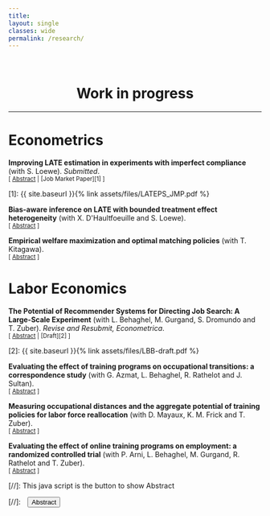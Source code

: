 ```yaml
---
title: 
layout: single
classes: wide
permalink: /research/
---
```

<br/> 

<!-- Google Tag Manager (noscript) -->
<noscript><iframe src="https://www.googletagmanager.com/ns.html?id=GTM-PNS829G"
height="0" width="0" style="display:none;visibility:hidden"></iframe></noscript>
<!-- End Google Tag Manager (noscript) -->

# <center> Work in progress </center>
- - -

# Econometrics 

**Improving LATE estimation in experiments with imperfect compliance** (with S. Loewe). *Submitted*. <br/>
<small>[ <a href="#/" onclick="visib('improve-late')">Abstract</a> | [Job Market Paper][1] ]  </small>

<div id="improve-late" style="display: none; text-align: justify; line-height: 1.2" ><small>
The evaluation of many policies of interest (e.g., educational and training programs) inevitably face incomplete treatment group take-up. Estimation of causal effects in these controlled or natural ``experiments with imperfect compliance’’ usually relies on an Instrumental Variable (IV) strategy, which often yields imprecise and thus possibly uninformative inference when compliance rates are low. We tackle this problem by proposing a Test-and-Select estimator that exploits covariate information to restrict estimation to a subpopulation with non-zero compliance. We derive the asymptotic properties of our proposed estimator under standard and weak-IV-like asymptotics, and study its finite sample properties in Monte Carlo simulations. We provide conditions under which it dominates the usual 2SLS estimator in terms of precision. Under an assumption on the degree of treatment effect heterogeneity, our estimator remains first-order unbiased with respect to the Local Average Treatment Effect (LATE) estimand, setting it apart from alternatives in the burgeoning literature on the use of first-stage heterogeneity to improve the precision of IV estimators. This robustness to treatment effect heterogeneity and the potential for precision gains is illustrated using Monte Carlo simulations and two empirical applications. Applying our methodology to the returns to schooling example (where compulsory schooling laws serve as instruments for educational attainment), we document that our methodology reduces standard errors by 12% to 48% depending on specifications.
</small><br><br/></div>
[1]: {{ site.baseurl }}{% link assets/files/LATEPS_JMP.pdf %}

**Bias-aware inference on LATE with bounded treatment effect heterogeneity** (with X. D'Haultfoeuille and S. Loewe). <br/>
<small>[ <a href="#/" onclick="visib('bias-aware-late')">Abstract</a> ] </small>

<div id="bias-aware-late" style="display: none; text-align: justify; line-height: 1.2" ><small>
As a follow-up research project, this work consider the setting studied in Hazard and Löwe (2022, see above) under the milder restriction of bounded treatment effect heterogeneity. We consider the use of bias-aware inference techniques, that have received a renewed attention in the recent econometric literature on treatment effect estimation. In the case of LATE estimation with heterogeneous first-stages across groups defined by covariates, our assumption of bounded treatment effect heterogeneity yields a set of restrictions on the relationship between the Intention-to-Treat (ITT) and the first-stage statistics within each group. We (i) derive the worst-case bias of an Anderson-Rubin statistic in this framework, (ii) propose a procedure to create bias-aware Confidence Intervals (CIs) for the LATE by (repeated) test inversion, and (iii) study the properties of the resulting CIs compared to standard inferential procedures.
</small><br><br/></div>


**Empirical welfare maximization and optimal matching policies** (with T. Kitagawa). <br/>
<small>[ <a href="#/" onclick="visib('EWM-opt-match')">Abstract</a> ] </small>

<div id="EWM-opt-match" style="display: none; text-align: justify; line-height: 1.2" ><small>
Suppose a policy maker has to choose (based on quasi-experimental data) how to match two types of individuals (e.g., job seekers and caseworkers, students and teachers etc.) to maximize a given measure of output (job finding rate, grades etc.). Following the empirical welfare maximization principle, a feasible decision rule could be to implement the allocation that would yield the highest possible output as estimated from the sample. How well would perform such a decision rule compared to the actual optimal allocation? Earlier work by T. Kitagawa and A. Tetenov (2018) have already derive finite sample guarantees on the performance of such rules for the choice of a binary treatment —-- but not for the choice of an entire matching policy, as is the goal of this project. Building on the optimal transport literature, we aim at deriving such bounds in this particular setting.
</small><br><br/></div>

# Labor Economics 

**The Potential of Recommender Systems for Directing Job Search: A Large-Scale Experiment** (with L. Behaghel, M. Gurgand, S. Dromundo and T. Zuber). *Revise and Resubmit, Econometrica*. <br/>
<small>[ <a href="#/" onclick="visib('lbb-job-search')">Abstract</a> | [Draft][2] ] </small>

<div id="lbb-job-search" style="display: none; text-align: justify; line-height: 1.2" ><small>
We analyze the employment effects of directing job seekers’ applications toward establishments likely to recruit. We run a two-sided randomization design involving about 800,000 job seekers and 40,000 establishments, based on an empirical model that recommends each job seeker to firms so as to maximize total potential employment. Our intervention induces a 1% increase in job finding rates for short term contracts. This impact comes from a targeting effect combining (i) a modest increase in job seekers’ applications to the very firms that were recommended to them, and (ii) a high success rate conditional on applying to these firms. Indeed, the success rate of job seekers’ applications varies considerably across firms: the efficiency of applications sent to recommended firms is 2.7 times higher than the efficiency of applications to the average firm. This suggests that there can be substantial gains from better targeting job search, leveraging firm-level heterogeneity.
</small><br><br/></div>
[2]: {{ site.baseurl }}{% link assets/files/LBB-draft.pdf %}



**Evaluating the effect of training programs on occupational transitions: a correspondence study** (with G. Azmat, L. Behaghel, R. Rathelot and J. Sultan).<br/>
<small>[ <a href="#/" onclick="visib('CS-study-training')">Abstract</a> ] </small>

<div id="CS-study-training" style="display: none; text-align: justify; line-height: 1.2" ><small>
To which extent can short and/or long training programs help in moving from slack to tight labor markets? In order to answer this question, we send to firms fake CVs where we manipulate the occupation the applicant used to work in, and the type of training s/he has received related to the occupation firms are hiring in. Preliminary results are encouraging, showing contrasts between the different versions of the CVs tested. We plan on studying the heterogeneity of the effect of training programs on callback rates depending on labor market tightness, and relate it to the theoretical predictions of a search and matching model of the labor market.
</small><br><br/></div>


**Measuring occupational distances and the aggregate potential of training policies for labor force reallocation** (with D. Mayaux, K. M. Frick and T. Zuber).<br/>
<small>[ <a href="#/" onclick="visib('occ-distance-training')">Abstract</a> ] </small>

<div id="occ-distance-training" style="display: none; text-align: justify; line-height: 1.2" ><small>
How related are different jobs in terms of skills? To what extent training programs allow to move across jobs that differ in skills, and to what extent can this reduce the ``mismatch'' unemployment --- i.e., the unemployment due to unbalances in labor demand vs. supply across occupations? The existing literature often answered the first question based on expert knowledge and existing job classification systems (O*NET, ROME classification in France etc.). Instead, we propose to build new measures of skill proximity across jobs based on job descriptions from vacancy data --- using state-of-the-art Natural Language Processing (NLP) techniques. Making use of the skill distance measure produced, we describe the labor supply reallocations associated with the use of training programs by french job seekers --- using comprehensive administrative data on unemployment spells, training use and employer-employee data. Comparing such occupational transitions in relationship with labor market tightness measures, we aim to assess the extent to which public funded training programs contribute to the reduction of mismatch unemployment.
</small><br><br/></div>


**Evaluating the effect of online training programs on employment: a randomized controlled trial** (with P. Arni, L. Behaghel, M. Gurgand, R. Rathelot and T. Zuber).<br/>
<small>[ <a href="#/" onclick="visib('RCT-foad')">Abstract</a> ] </small>

<div id="RCT-foad" style="display: none; text-align: justify; line-height: 1.2" ><small>
Training programs are famously difficult to evaluate in controlled experiments due to the absence of effective and ethical encouragement devices to increase training take-up rates. In this project, we collaborate with the French Public Employment Services (PES) in order to try various encouragement designs to increase the use of online training programs --- that have been massively developed in the wake of the Covid pandemic. In order to maximize statistical power, we design our questionnaires with the aim to identify sub-populations that are more likely to comply to our encouragement --- that is a combination of some information disclosure on tightness across neighboring labor markets and a decrease of the administrative burden associated to training inscription procedures.
</small><br><br/></div>

[//]: This java script is the button to show Abstract
<script>
 function visib(id) {
  var x = document.getElementById(id);
  if (x.style.display === "block") {
    x.style.display = "none";
  } else {
    x.style.display = "block";
  }
}
</script>

[//]:&emsp;<button onclick="visib('polariz')" class="btn btn--inverse btn--small">Abstract</button>
